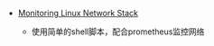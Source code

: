 - [Monitoring Linux Network Stack](http://arthurchiao.art/blog/monitoring-network-stack/)

    - 使用简单的shell脚本，配合prometheus监控网络
